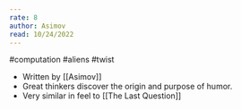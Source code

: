 ```yaml
---
rate: 8
author: Asimov
read: 10/24/2022
---
```


#computation #aliens #twist 

- Written by [[Asimov]]
- Great thinkers discover the origin and purpose of humor.
- Very similar in feel to [[The Last Question]]